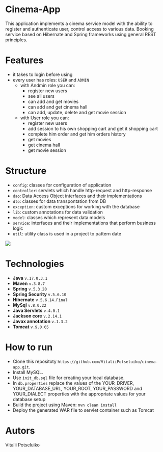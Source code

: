 ﻿# Cinema-App
This application implements a cinema service model with the ability to register and authenticate user, control access to various data. Booking service based on Hibernate and Spring frameworks using general REST principles.

# Features
- it takes to login before using
- every user has roles: `USER` and `ADMIN`
  - with Andmin role you can:
      - register new users
      - see all users
      - can add and get movies
      - can add and get cinema hall
      - can add, update, delete and get movie session
  - with User role you can:
      - register new users
      - add session to his own shopping cart and get it shopping cart
      - complete him order and get him orders history
      - get movies
      - get cinema hall
      - get movie session
# Structure
- `config`: classes for configuration of application
- `controller`: servlets which handle http-request and http-response
- `dao`: Data Access Object interfaces and their implementations
- `dto`: classes for data transpontation from DB
- `exception`: custom exceptions for working with the database
- `lib`: custom annotations for data validation
- `model`: classes which represent data models
- `service`: interfaces and their implementations that perform business logic
- `util`: utility class is used in a project to pattern date

![](https://github.com/VitaliiPotseluiko/hibernate-shopping-cart-hw/blob/master/Hibernate_Cinema_Uml.png)

# Technologies
- **Java** `v.17.0.3.1`
- **Maven** `v.3.8.7`
- **Spring** `v.5.3.20`
- **Spring Security** `v.5.6.10`
- **Hibernate** `v.5.6.14.Final`
- **MySql** `v.8.0.22`
- **Java Servlets** `v.4.0.1`
- **Jackson core** `v.2.14.1`
- **Javax annotation** `v.1.3.2`
- **Tomcat** `v.9.0.65`
# How to run
- Clone this repositoty `https://github.com/VitaliiPotseluiko/cinema-app.git`.
- Install MySQL.
- Use `init_db.sql` file for creating your local database.
- In `db.properties` replace the values of the YOUR_DRIVER, YOUR_DATABASE_URL, YOUR_ROOT, YOUR_PASSWORD and YOUR_DIALECT properties with the appropriate values for your database setup
- Build the project using Maven: `mvn clean install`
- Deploy the generated WAR file to servlet container such as Tomcat
# Autors
Vitalii Potseluiko
